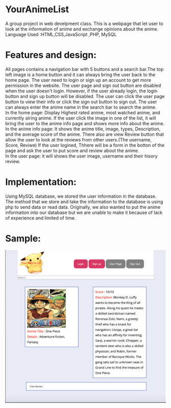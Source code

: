 # YourAnimeList
A group project in web develpment class. This is a webpage that let user to look at the information of anime and exchange opinions about the anime. 
Language Used :HTML,CSS,JavaScript ,PHP, MySQL
# Features and design:
All pages contains a navigation bar with 5 buttons and a search bar.The top left image is a home button and it can always bring the user back to the home page. The user need to login or sign up an account to get more permission in the website. The user page and sign out button are disabled when the user doesn't login. However, if the user already login, the login button and sign up button will be disabled. The user can click the user page button to view their info or click the sign out button to sign out. The user can always enter the anime name in the search bar to search the anime.\
In the home page: Display Highest rated anime, most watched anime, and currently airing anime. If the user click the image in one of the list, it will bring the user to the anime info page and shows more info about the anime.\
In the anime info page: It shows the anime title, image, types, Description, and the average score of the anime. There also are view Review button that allow the user to look at the reviews from other users.(The username, Score, Reviwe) If the user logined, Thhere will be a form in the botton of the page and ask the user to put score and review about the anime.\
In the user page: it will shows the user image, username and their hisory review.
# Implementation:
Using MySQL database, we stored the user information in the database. The method that we store and take the information to the database is using php to send data or read data. Originally, we also wanted to put the anime information into our database but we are unable to make it because of lack of experience and limited of time.
# Sample:
![Image of home](https://github.com/andrewlee29/YourAnimeList/blob/master/Sample/anime.png)
